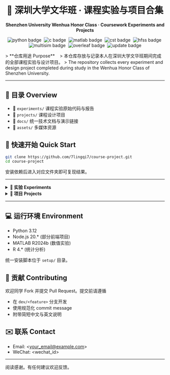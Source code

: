 <h1 align="center">📘 深圳大学文华班 · 课程实验与项目合集</h1>
<p align="center"><b>Shenzhen University Wenhua Honor Class · Coursework Experiments and Projects</b></p>

<p align="center">
  <img src="https://img.shields.io/badge/Python-3.12-blue.svg" alt="python badge"> 
  <img src="https://img.shields.io/badge/C-17-00599C.svg?logo=c&logoColor=white" alt="c badge"> 
  <img src="https://img.shields.io/badge/MATLAB-R2024b-0076A8.svg?logo=mathworks&logoColor=white" alt="matlab badge"> 
  <img src="https://img.shields.io/badge/CST_Studio-EM_Simulation-ffb400.svg" alt="cst badge"> 
  <img src="https://img.shields.io/badge/HFSS-High Freq Solver-6E4AFF.svg" alt="hfss badge"> 
  <img src="https://img.shields.io/badge/Multisim-Circuit_Design-003B6F.svg" alt="multisim badge"> 
  <img src="https://img.shields.io/badge/Overleaf-LaTeX-47A141.svg?logo=overleaf&logoColor=white" alt="overleaf badge"> 
  <img src="https://img.shields.io/badge/Last update-2025·06·17-brightgreen.svg" alt="update badge">
</p>
> **仓库用途 Purpose**   
> 本仓库存放与记录本人在深圳大学文华班期间完成的全部课程实验与设计项目。
> The repository collects every experiment and design project completed during study in the Wenhua Honor Class of Shenzhen University.

---

## 📂 目录 Overview

* 📁 <code>experiments/</code> 课程实验原始代码与报告 
* 📁 <code>projects/</code> 课程设计项目 
* 📁 <code>docs/</code> 统一技术文档与演示链接 
* 📁 <code>assets/</code> 多媒体资源

## 🚀 快速开始 Quick Start

```bash
git clone https://github.com/7lingqi7/course-project.git
cd course-project
```

安装依赖后进入对应文件夹即可复现结果。

---

<details>
<summary><strong>🧪 实验 Experiments</strong></summary>

<table>
<thead><tr><th>学期 Semester</th><th>课程 Course</th><th>实验名称 Experiment</th><th>路径 Folder</th></tr></thead>
<tbody>
<!-- 2024 Fall Sophomore 1 Experiments -->
<!-- Computer Networks (4 labs) -->
<tr><td rowspan="4">2024 秋 Fall</td><td rowspan="4">计算机网络<br>Computer Networks</td><td>Application Layer Assignment</td><td><code>experiments/CSN_Lab1_Application</code></td></tr>
<tr><td>Transport Layer Assignment</td><td><code>experiments/CSN_Lab2_Transport</code></td></tr>
<tr><td>Network Layer Assignment</td><td><code>experiments/CSN_Lab3_Network</code></td></tr>
<tr><td>Data Link Layer Assignment</td><td><code>experiments/CSN_Lab4_DataLink</code></td></tr>
<!-- Probability & Statistics (4 labs) -->
<tr><td rowspan="4">2024 秋 Fall</td><td rowspan="4">概率论与数理统计<br>Probability & Statistics</td><td>Axiom of Probability in Python</td><td><code>experiments/Stats_Lab1_Axiom</code></td></tr>
<tr><td>Conditional Probability & Bayes Rule</td><td><code>experiments/Stats_Lab2_Bayes</code></td></tr>
<tr><td>Naive Bayes for Text Classification</td><td><code>experiments/Stats_Lab3_NaiveBayes</code></td></tr>
<tr><td>Central Limit Theorem & Data Visualization in Python</td><td><code>experiments/Stats_Lab4_CLT</code></td></tr>
<!-- Intro to Robotics (3 labs) -->
<tr><td rowspan="3">2024 秋 Fall</td><td rowspan="3">机器人导论<br>Intro to Robotics</td><td>Binocular Stereo Vision & Disparity Map Algorithms in Python</td><td><code>experiments/Robotics_Lab1_StereoVision</code></td></tr>
<tr><td>Image Segmentation & Ellipse Fitting Using Otsu Thresholding & Moment Analysis</td><td><code>experiments/Robotics_Lab2_ImageSeg</code></td></tr>
<tr><td>Perceptron‑Based Classification & MNIST Digit Recognition in Python</td><td><code>experiments/Robotics_Lab3_MNIST</code></td></tr>
<!-- 2025 Spring Sophomore 2 Experiments -->
<!-- Machine Learning (4 labs) -->
<tr><td rowspan="4">2025 春 Spring</td><td rowspan="4">机器学习<br>Machine Learning</td><td>Ridge Regression & PCA for Boston Housing Price Prediction</td><td><code>experiments/ML_Lab1_RidgePCA</code></td></tr>
<tr><td>Multimodel Classification & Evaluation on UCI Seeds Dataset</td><td><code>experiments/ML_Lab2_SeedsClassification</code></td></tr>
<tr><td>Clustering with K‑means & DBSCAN: Parameter Selection & Comparative Analysis</td><td><code>experiments/ML_Lab3_Clustering</code></td></tr>
<tr><td>Non‑negative Matrix Factorization: Library vs. Manual Implementation for Clustering</td><td><code>experiments/ML_Lab4_NMF</code></td></tr>
<!-- Digital Image Processing (4 labs) -->
<tr><td rowspan="4">2025 春 Spring</td><td rowspan="4">数字图像处理<br>Digital Image Processing</td><td>Basic Operations & Algebraic Operators for Digital Images</td><td><code>experiments/DIP_Lab1_BasicOps</code></td></tr>
<tr><td>Image Intensity Transformations & Spatial Filtering</td><td><code>experiments/DIP_Lab2_IntensityFilter</code></td></tr>
<tr><td>Image Processing in Frequency Domain & Image Restoration</td><td><code>experiments/DIP_Lab3_FreqRestoration</code></td></tr>
<tr><td>Image Compression</td><td><code>experiments/DIP_Lab4_Compression</code></td></tr>
<!-- Random Signal Processing (4 labs) -->
<tr><td rowspan="4">2025 春 Spring</td><td rowspan="4">随机信号处理<br>Random Signal Processing</td><td>Random Variable Distribution & Bayesian Strategy Design</td><td><code>experiments/RSP_Lab1_Distribution</code></td></tr>
<tr><td>Autocorrelation‑Based Frequency Estimation & DOA Detection Using Microphone Arrays</td><td><code>experiments/RSP_Lab2_FreqDOA</code></td></tr>
<tr><td>Spectral Estimation & Chirp Signal Detection under Noise</td><td><code>experiments/RSP_Lab3_SpectralChirp</code></td></tr>
<tr><td>Markov Chain‑Based Random Text Generation</td><td><code>experiments/RSP_Lab4_MarkovText</code></td></tr>
<!-- Signals & Systems (3 labs) -->
<tr><td rowspan="3">2025 春 Spring</td><td rowspan="3">信号与系统<br>Signals & Systems</td><td>Experiments on Convolution of Signals</td><td><code>experiments/SS_Lab1_Convolution</code></td></tr>
<tr><td>Gibbs Phenomenon & Correlation Analysis of Periodic & Random Signals</td><td><code>experiments/SS_Lab2_GibbsCorrelation</code></td></tr>
<tr><td>Auditory Perception of Phase Changes & Denoising of Speech Signals</td><td><code>experiments/SS_Lab3_PhaseDenoise</code></td></tr>
<!-- Electromagnetics (3 labs) -->
<tr><td rowspan="3">2025 春 Spring</td><td rowspan="3">电磁场与电磁波<br>Electromagnetics</td><td>Electric Field Simulation & Analytical Comparison of Classic Electrostatic Structures</td><td><code>experiments/EM_Lab1_EField</code></td></tr>
<tr><td>Magnetic Field Analysis of Current‑Carrying Conductors via MATLAB Simulation & Ampère’s Law</td><td><code>experiments/EM_Lab2_MField</code></td></tr>
<tr><td>Plane Wave Propagation & Reflection in Multilayer Media: Theory & HFSS Simulation</td><td><code>experiments/EM_Lab3_PlaneWave</code></td></tr>
</tbody>
</table>

<blockquote>每个实验文件夹包含：<code>README.md</code>（实验目标与步骤）、<code>src/</code>（源码）、<code>report/</code>（PDF 报告）、<code>data/</code>（原始与处理后数据）。</blockquote>

</details>

<details>
<summary><strong>📕 项目 Projects</strong></summary>

<table>
<thead><tr><th>学期 Semester</th><th>项目名称 Project</th><th>简介 Summary</th><th>路径 Folder</th></tr></thead>
<tbody>
<!-- 2024 Fall projects -->
<tr><td>2024 秋 Fall</td><td>Complex Variable Functions Calculations</td><td>复变函数期末项目</td><td><code>projects/Complex_Function_Calc</code></td></tr>
<tr><td>2024 秋 Fall</td><td>Electronic Pulse Meter</td><td>电子电路期末项目：脉搏计设计与实现</td><td><code>projects/Electronic_Pulse_Meter</code></td></tr>
<tr><td>2024 秋 Fall</td><td>Smart Air Conditioner (51 MCU)</td><td>单片机期末项目：51单片机智能空调演示</td><td><code>projects/Smart_AC_51MCU</code></td></tr>
<!-- 2025 Spring Machine Learning projects -->
<tr><td>2025 春 Spring</td><td>Shenzhen Weather Forecast Based on LSTM</td><td>深度学习课程项目 #1</td><td><code>projects/ML_LSTM_Weather</code></td></tr>
<tr><td>2025 春 Spring</td><td>Evaluation of Deep Learning Models for Weather Prediction (LSTM & GRU)</td><td>深度学习课程项目 #2</td><td><code>projects/ML_DL_WeatherEval</code></td></tr>
<!-- 2025 Spring Digital Image Processing project -->
<tr><td>2025 春 Spring</td><td>Integrated Experiment (Digital Image Processing)</td><td>数字图像处理综合实验项目</td><td><code>projects/DIP_Integrated</code></td></tr>
</td></tr>
</tbody>
</table>

</details>

---

## 💻 运行环境 Environment

* Python 3.12
* Node.js 20.\* (部分前端项目)
* MATLAB R2024b (数值实验)
* R 4.\* (统计分析)

统一安装脚本位于 <code>setup/</code> 目录。

## 🙌 贡献 Contributing

欢迎同学 Fork 并提交 Pull Request。提交前请遵循

* 在 <code>dev/\<feature></code> 分支开发
* 使用规范化 commit message
* 附带简短中文与英文说明


## ✉️ 联系 Contact

* Email: <[your\_email@example.com](mailto:your_email@example.com)>
* WeChat: \<wechat\_id>

---

阅读感谢。有任何建议欢迎反馈。
